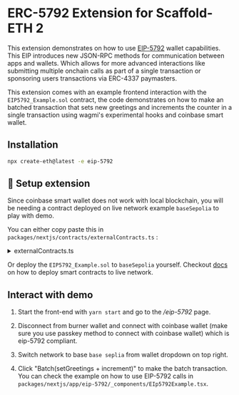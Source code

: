 # ERC-5792 Extension for Scaffold-ETH 2

This extension demonstrates on how to use [EIP-5792](https://eips.ethereum.org/EIPS/eip-5792) wallet capabilities. This EIP introduces new JSON-RPC methods for communication between apps and wallets. Which allows for more advanced interactions like submitting multiple onchain calls as part of a single
transaction or sponsoring users transactions via ERC-4337 paymasters.

This extension comes with an example frontend interaction with the `EIP5792_Example.sol` contract, the code demonstrates on how to make an batched transaction that sets new greetings and increments the counter in a single transaction using wagmi's experimental hooks and coinbase smart wallet.

## Installation

```bash
npx create-eth@latest -e eip-5792
```

## 🚀 Setup extension

Since coinbase smart wallet does not work with local blockchain, you will be needing a contract deployed on live network example `baseSepolia` to play with demo.

You can either copy paste this in `packages/nextjs/contracts/externalContracts.ts` :

<details>  
  <summary> externalContracts.ts </summary>

```ts
import { GenericContractsDeclaration } from "~~/utils/scaffold-eth/contract";

const externalContracts = {
  84532: {
    EIP5792_Example: {
      address: "0x93F9788E0bcdCa92612c78A41ec1593bcE22977b",
      abi: [
        {
          inputs: [],
          name: "greeting",
          outputs: [
            {
              internalType: "string",
              name: "",
              type: "string",
            },
          ],
          stateMutability: "view",
          type: "function",
        },
        {
          inputs: [],
          name: "increaseCounter",
          outputs: [],
          stateMutability: "nonpayable",
          type: "function",
        },
        {
          inputs: [],
          name: "premium",
          outputs: [
            {
              internalType: "bool",
              name: "",
              type: "bool",
            },
          ],
          stateMutability: "view",
          type: "function",
        },
        {
          inputs: [
            {
              internalType: "string",
              name: "_newGreeting",
              type: "string",
            },
          ],
          name: "setGreeting",
          outputs: [],
          stateMutability: "payable",
          type: "function",
        },
        {
          inputs: [],
          name: "totalCounter",
          outputs: [
            {
              internalType: "uint256",
              name: "",
              type: "uint256",
            },
          ],
          stateMutability: "view",
          type: "function",
        },
        {
          stateMutability: "payable",
          type: "receive",
        },
      ],
      inheritedFunctions: {},
    },
  },
} as const;

export default externalContracts satisfies GenericContractsDeclaration;
```

</details>

Or deploy the `EIP5792_Example.sol` to `baseSepolia` yourself. Checkout [docs](https://docs.scaffoldeth.io/deploying/deploy-smart-contracts) on how to deploy smart contracts to live network.

## Interact with demo

1. Start the front-end with `yarn start` and go to the _/eip-5792_ page.

2. Disconnect from burner wallet and connect with coinbase wallet (make sure you use passkey method to connect with coinbase wallet) which is eip-5792 compliant.

3. Switch network to base `base seplia` from wallet dropdown on top right.

4. Click "Batch(setGreetings + increment)" to make the batch transaction.
   You can check the example on how to use EIP-5792 calls in `packages/nextjs/app/eip-5792/_components/EIp5792Example.tsx`.
